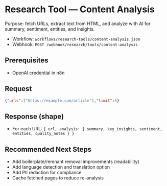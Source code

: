 # Research Tool — Content Analysis

Purpose: fetch URLs, extract text from HTML, and analyze with AI for summary, sentiment, entities, and insights.

- Workflow: `workflows/research-tools/content-analysis.json`
- Webhook: `POST /webhook/research/tools/content-analysis`

## Prerequisites
- OpenAI credential in n8n

## Request
```json
{"urls":["https://example.com/article"],"limit":5}
```

## Response (shape)
- For each URL: `{ url, analysis: { summary, key_insights, sentiment, entities, quality_notes } }`

## Recommended Next Steps
- Add boilerplate/remnant removal improvements (readability)
- Add language detection and translation option
- Add PII redaction for compliance
- Cache fetched pages to reduce re-analysis
